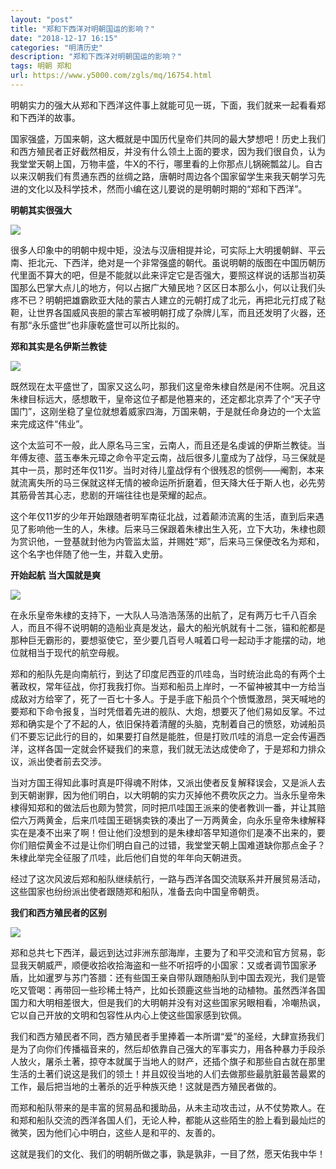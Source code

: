 ```yaml
---
layout: "post"
title: "郑和下西洋对明朝国运的影响？"
date: "2018-12-17 16:15"
categories: "明清历史"
description: "郑和下西洋对明朝国运的影响？"
tags: 明朝 郑和
url: https://www.y5000.com/zgls/mq/16754.html
---
```






明朝实力的强大从郑和下西洋这件事上就能可见一斑，下面，我们就来一起看看郑和下西洋的故事。

国家强盛，万国来朝，这大概就是中国历代皇帝们共同的最大梦想吧！历史上我们和西方殖民者正好截然相反，并没有什么领土上面的要求，因为我们很自负，认为我堂堂天朝上国，万物丰盛，牛X的不行，哪里看的上你那点儿锅碗瓢盆儿。自古以来汉朝我们有贯通东西的丝绸之路，唐朝时周边各个国家留学生来我天朝学习先进的文化以及科学技术，然而小编在这儿要说的是明朝时期的“郑和下西洋”。

**明朝其实很强大**

![](https://img.y5000.com/uploads/allimg/170313/13594611J-0.jpg)

很多人印象中的明朝中规中矩，没法与汉唐相提并论，可实际上大明援朝鲜、平云南、拒北元、下西洋，绝对是一个非常强盛的朝代。虽说明朝的版图在中国历朝历代里面不算大的吧，但是不能就以此来评定它是否强大，要照这样说的话那当初英国那么巴掌大点儿的地方，何以占据广大殖民地？区区日本那么小，何以让我们头疼不已？明朝把雄霸欧亚大陆的蒙古人建立的元朝打成了北元，再把北元打成了鞑靼，让世界各国威风丧胆的蒙古军被明朝打成了杂牌儿军，而且还发明了火器，还有那“永乐盛世”也非康乾盛世可以所比拟的。

**郑和其实是名伊斯兰教徒**

![](https://img.y5000.com/uploads/allimg/170313/1359463230-1.jpg)

既然现在太平盛世了，国家又这么叼，那我们这皇帝朱棣自然是闲不住啊。况且这朱棣目标远大，感想敢干，皇帝这位子都是他篡来的，还定都北京弄了个“天子守国门”，这刚坐稳了皇位就想着威家四海，万国来朝，于是就任命身边的一个太监来完成这件“伟业”。

这个太监可不一般，此人原名马三宝，云南人，而且还是名虔诚的伊斯兰教徒。当年傅友德、蓝玉奉朱元璋之命令平定云南，战后很多儿童成为了战俘，马三保就是其中一员，那时还年仅11岁。当时对待儿童战俘有个很残忍的惯例——阉割，本来就流离失所的马三保就这样无情的被命运所折磨着，但天降大任于斯人也，必先劳其筋骨苦其心志，悲剧的开端往往也是荣耀的起点。

这个年仅11岁的少年开始跟随者明军南征北战，过着颠沛流离的生活，直到后来遇见了影响他一生的人，朱棣。后来马三保跟着朱棣出生入死，立下大功，朱棣也颇为赏识他，一登基就封他为内管监太监，并赐姓“郑”，后来马三保便改名为郑和，这个名字也伴随了他一生，并载入史册。

**开始起航** **当大国就是爽**

![](https://img.y5000.com/uploads/allimg/170313/13594A2b-2.jpg)

在永乐皇帝朱棣的支持下，一大队人马浩浩荡荡的出航了，足有两万七千八百余人，而且不得不说明朝的造船业真是发达，最大的船光帆就有十二张，锚和舵都是那种巨无霸形的，要想驱使它，至少要几百号人喊着口号一起动手才能摆的动，地位就相当于现代的航空母舰。

郑和的船队先是向南航行，到达了印度尼西亚的爪哇岛，当时统治此岛的有两个土著政权，常年征战，你打我我打你。当郑和船员上岸时，一不留神被其中一方给当成敌对方给宰了，死了一百七十多人。于是手底下船员个个愤慨激昂，哭天喊地的要郑和下命令报复，当时凭借着先进的舰队、大炮，想要灭了他们易如反掌。不过郑和确实是个了不起的人，依旧保持着清醒的头脑，克制着自己的愤怒，劝诫船员们不要忘记此行的目的，如果要打自然是能胜，但是打败爪哇的消息一定会传遍西洋，这样各国一定就会怀疑我们的来意，我们就无法达成使命了，于是郑和力排众议，派出使者前去交涉。

当对方国王得知此事时真是吓得魂不附体，又派出使者反复解释误会，又是派人去到天朝谢罪，因为他们明白，以大明朝的实力灭掉他不费吹灰之力。当永乐皇帝朱棣得知郑和的做法后也颇为赞赏，同时把爪哇国王派来的使者教训一番，并让其赔偿六万两黄金，后来爪哇国王砸锅卖铁的凑出了一万两黄金，向永乐皇帝朱棣解释实在是凑不出来了啊！但让他们没想到的是朱棣却答早知道你们是凑不出来的，要你们赔偿黄金不过是让你们明白自己的过错，我堂堂天朝上国难道缺你那点金子？朱棣此举完全征服了爪哇，此后他们自觉的年年向天朝进贡。

经过了这次风波后郑和船队继续航行，一路与西洋各国交流联系并开展贸易活动，这些国家也纷纷派出使者跟随郑和船队，准备去向中国皇帝朝贡。

**我们和西方殖民者的区别**

![](https://img.y5000.com/uploads/allimg/170313/13594B546-3.jpg)

郑和总共七下西洋，最远到达过非洲东部海岸，主要为了和平交流和官方贸易，彰显我天朝威严，顺便收拾收拾海盗和一些不听招呼的小国家：又或者调节国家矛盾，比如暹罗与苏门答腊：还有些国王亲自带队跟随船队到中国去观光，我们是管吃又管喝：再带回一些珍稀土特产，比如长颈鹿这些当地的动植物。虽然西洋各国国力和大明相差很大，但是我们的大明朝并没有对这些国家另眼相看，冷嘲热讽，它以自己开放的文明和包容性从内心上使这些国家感到钦佩。

我们和西方殖民者不同，西方殖民者手里捧着一本所谓“爱”的圣经，大肆宣扬我们是为了向你们传播福音来的，然后却依靠自己强大的军事实力，用各种暴力手段杀人放火，屠杀土著，掠夺本就属于当地人的财产，还插个旗子和那些自古就在那里生活的土著们说这是我们的领土！并且奴役当地的人们去做那些最肮脏最苦最累的工作，最后把当地的土著杀的近乎种族灭绝！这就是西方殖民者做的。

而郑和船队带来的是丰富的贸易品和援助品，从未主动攻击过，从不仗势欺人。在和郑和船队交流的西洋各国人们，无论人种，都能从这些陌生的脸上看到最灿烂的微笑，因为他们心中明白，这些人是和平的、友善的。

这就是我们的文化、我们的明朝所做之事，孰是孰非，一目了然，愿天佑我中华！
